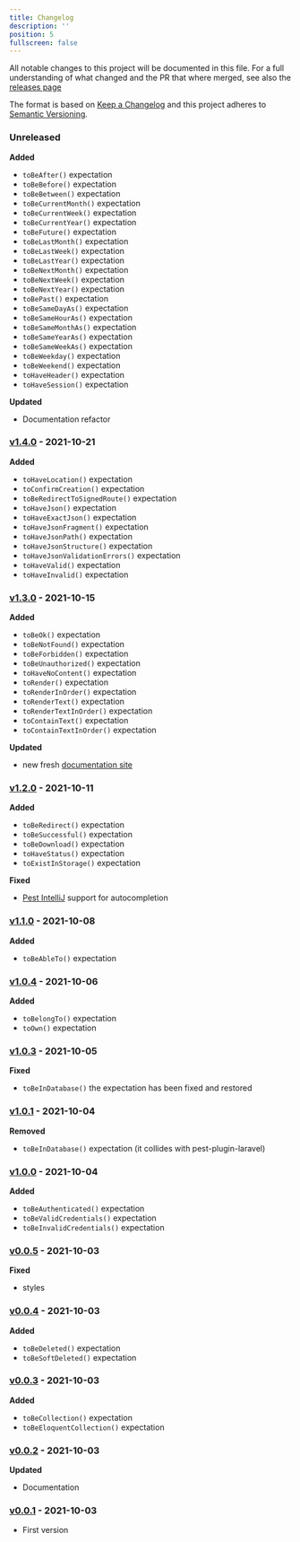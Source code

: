 ```yaml
---
title: Changelog
description: ''
position: 5
fullscreen: false
---
```


All notable changes to this project will be documented in this file. For a full understanding of what changed and the PR that where merged, see also the [releases page](/releases)

The format is based on [Keep a Changelog](http://keepachangelog.com/)
and this project adheres to [Semantic Versioning](http://semver.org/).

### Unreleased

**Added**

- `toBeAfter()` expectation
- `toBeBefore()` expectation
- `toBeBetween()` expectation
- `toBeCurrentMonth()` expectation
- `toBeCurrentWeek()` expectation
- `toBeCurrentYear()` expectation
- `toBeFuture()` expectation
- `toBeLastMonth()` expectation
- `toBeLastWeek()` expectation
- `toBeLastYear()` expectation
- `toBeNextMonth()` expectation
- `toBeNextWeek()` expectation
- `toBeNextYear()` expectation
- `toBePast()` expectation
- `toBeSameDayAs()` expectation
- `toBeSameHourAs()` expectation
- `toBeSameMonthAs()` expectation
- `toBeSameYearAs()` expectation
- `toBeSameWeekAs()` expectation
- `toBeWeekday()` expectation
- `toBeWeekend()` expectation
- `toHaveHeader()` expectation
- `toHaveSession()` expectation

**Updated**

- Documentation refactor

### [v1.4.0](https://github.com/pestphp/defstudio-plugin-laravel-expectations/compare/v1.3.0...v1.4.0) - 2021-10-21

**Added**

- `toHaveLocation()` expectation
- `toConfirmCreation()` expectation
- `toBeRedirectToSignedRoute()` expectation
- `toHaveJson()` expectation
- `toHaveExactJson()` expectation
- `toHaveJsonFragment()` expectation
- `toHaveJsonPath()` expectation
- `toHaveJsonStructure()` expectation
- `toHaveJsonValidationErrors()` expectation
- `toHaveValid()` expectation
- `toHaveInvalid()` expectation

### [v1.3.0](https://github.com/pestphp/defstudio-plugin-laravel-expectations/compare/v1.2.0...v1.3.0) - 2021-10-15

**Added**
- `toBeOk()` expectation
- `toBeNotFound()` expectation
- `toBeForbidden()` expectation
- `toBeUnauthorized()` expectation
- `toHaveNoContent()` expectation
- `toRender()` expectation
- `toRenderInOrder()` expectation
- `toRenderText()` expectation
- `toRenderTextInOrder()` expectation
- `toContainText()` expectation
- `toContainTextInOrder()` expectation

**Updated**
- new fresh [documentation site](https://def-studio.github.io/pest-plugin-laravel-expectations)


### [v1.2.0](https://github.com/pestphp/defstudio-plugin-laravel-expectations/compare/v1.1.0...v1.2.0) - 2021-10-11

**Added**

- `toBeRedirect()` expectation
- `toBeSuccessful()` expectation
- `toBeDownload()` expectation
- `toHaveStatus()` expectation
- `toExistInStorage()` expectation

**Fixed**

- [Pest IntelliJ](https://github.com/pestphp/pest-intellij) support for autocompletion

### [v1.1.0](https://github.com/pestphp/defstudio-plugin-laravel-expectations/compare/v1.0.4...v1.1.0) - 2021-10-08

**Added**
- `toBeAbleTo()` expectation

### [v1.0.4](https://github.com/pestphp/defstudio-plugin-laravel-expectations/compare/v1.0.3...v1.0.4) - 2021-10-06

**Added**

- `toBelongTo()` expectation
- `toOwn()` expectation

### [v1.0.3](https://github.com/pestphp/defstudio-plugin-laravel-expectations/compare/v1.0.1...v1.0.3) - 2021-10-05

**Fixed**

- `toBeInDatabase()` the expectation has been fixed and restored


### [v1.0.1](https://github.com/pestphp/defstudio-plugin-laravel-expectations/compare/v1.0.0...v1.0.1) - 2021-10-04

**Removed**

- `toBeInDatabase()` expectation (it collides with pest-plugin-laravel)

### [v1.0.0](https://github.com/pestphp/defstudio-plugin-laravel-expectations/compare/v0.0.5...v1.0.0) - 2021-10-04

**Added**

- `toBeAuthenticated()` expectation
- `toBeValidCredentials()` expectation
- `toBeInvalidCredentials()` expectation

### [v0.0.5](https://github.com/pestphp/defstudio-plugin-laravel-expectations/compare/v0.0.4...v0.0.5) - 2021-10-03

**Fixed**

- styles

### [v0.0.4](https://github.com/pestphp/defstudio-plugin-laravel-expectations/compare/v0.0.3...v0.0.4) - 2021-10-03

**Added**

- `toBeDeleted()` expectation
- `toBeSoftDeleted()` expectation

### [v0.0.3](https://github.com/pestphp/defstudio-plugin-laravel-expectations/compare/v0.0.2...v0.0.3) - 2021-10-03

**Added**

- `toBeCollection()` expectation
- `toBeEloquentCollection()` expectation

### [v0.0.2](https://github.com/pestphp/defstudio-plugin-laravel-expectations/compare/v0.0.1...v0.0.2) - 2021-10-03

**Updated**

- Documentation

### [v0.0.1](https://github.com/def-studio/pest-plugin-laravel-expectations/tree/v0.0.1) - 2021-10-03

- First version
